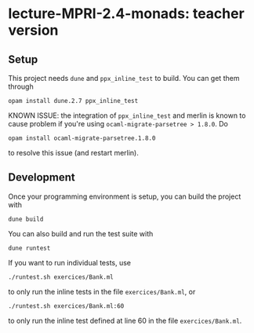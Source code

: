 # lecture-MPRI-2.4-monads: teacher version

## Setup

This project needs `dune` and `ppx_inline_test` to build. You can get
them through

    opam install dune.2.7 ppx_inline_test

KNOWN ISSUE: the integration of `ppx_inline_test` and merlin is known
to cause problem if you're using `ocaml-migrate-parsetree > 1.8.0`. Do

    opam install ocaml-migrate-parsetree.1.8.0

to resolve this issue (and restart merlin).

## Development

Once your programming environment is setup, you can build the project with

    dune build

You can also build and run the test suite with

    dune runtest

If you want to run individual tests, use

    ./runtest.sh exercices/Bank.ml

to only run the inline tests in the file `exercices/Bank.ml`, or

    ./runtest.sh exercices/Bank.ml:60

to only run the inline test defined at line 60 in the file
`exercices/Bank.ml`.